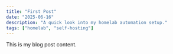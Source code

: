 ```yaml
---
title: "First Post"
date: "2025-06-16"
description: "A quick look into my homelab automation setup."
tags: ["homelab", "self-hosting"]
---
```


This is my blog post content.
